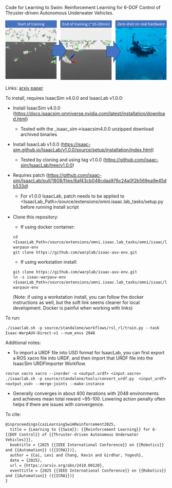 Code for Learning to Swim: Reinforcement Learning for 6-DOF Control of Thruster-driven Autonomous Underwater Vehicles.

![Overview](./imgs/qual-overview.png)

Links: [arxiv paper](https://arxiv.org/abs/2410.00120)

To install, requires IsaacSim v4.0.0 and IsaacLab v1.0.0:
- Install IsaacSim v4.0.0 (https://docs.isaacsim.omniverse.nvidia.com/latest/installation/download.html)
  - Tested with the _isaac_sim->isaacsim4.0.0 unzipped download archived binaries
- Install IsaacLab v1.0.0 (https://isaac-sim.github.io/IsaacLab/v1.0.0/source/setup/installation/index.html)
  - Tested by cloning and using tag v1.0.0 (https://github.com/isaac-sim/IsaacLab/tree/v1.0.0)
- Requires patch (https://github.com/isaac-sim/IsaacLab/pull/1808/files/8af43cb048cdaa976c24a0f2b569ea9e45db533d)
  - For v1.0.0 IsaacLab, patch needs to be applied to <IsaacLab_Path>/source/extensions/omni.isaac.lab_tasks/setup.py before running install script

- Clone this repository:

  - If using docker container:
  ```
  cd <IsaacLab_Path>/source/extensions/omni.isaac.lab_tasks/omni/isaac/lab_tasks/direct/isaac-warpauv-env
  git clone https://github.com/warplab/isaac-auv-env.git
  ```

  - If using workstation install:
  ```
  git clone https://github.com/warplab/isaac-auv-env.git
  ln -s isaac-warpauv-env <IsaacLab_Path>/source/extensions/omni.isaac.lab_tasks/omni/isaac/lab_tasks/direct/isaac-warpauv-env
  ```
  (Note: if using a workstation install, you can follow the docker instructions as well, but the soft link seems cleaner for local development. Docker is painful when working with links)

To run:
```
./isaaclab.sh -p source/standalone/workflows/rsl_rl/train.py --task Isaac-WarpAUV-Direct-v1 --num_envs 2048
```

Additional notes:

 - To import a URDF file into USD format for IsaacLab, you can first export a ROS xacro file into URDF, and then import that URDF file into the IsaacSim URDFImporter Workflow.

 ```
 rosrun xacro xacro --inorder -o <output.urdf> <input.xacro>
 ./isaaclab.sh -p source/standalone/tools/convert_urdf.py  <input_urdf> <output_usd> --merge-joints --make-instance
 ```

 - Generally converges in about 400 iterations with 2048 environments and achieves mean total reward ~95-100. Lowering action penalty often helps if there are issues with convergence.

To cite:
```
@inproceedings{caiLearningSwimReinforcement2025,
  title = {Learning to {{Swim}}: {{Reinforcement Learning}} for 6-{{DOF Control}} of {{Thruster-driven Autonomous Underwater Vehicles}}},
  booktitle = {2025 {{IEEE International Conference}} on {{Robotics}} and {{Automation}} ({{ICRA}})},
  author = {Cai, Levi and Chang, Kevin and Girdhar, Yogesh},
  date = {2025},
  url = {https://arxiv.org/abs/2410.00120},
  eventtitle = {2025 {{IEEE International Conference}} on {{Robotics}} and {{Automation}} ({{ICRA}})}
}

```
